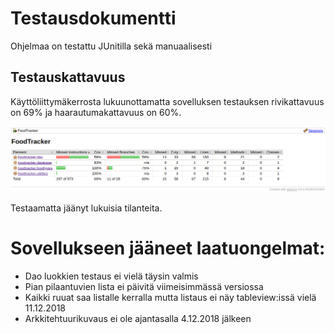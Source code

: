 # Testausdokumentti

Ohjelmaa on testattu JUnitilla sekä manuaalisesti

## Testauskattavuus

Käyttöliittymäkerrosta lukuunottamatta sovelluksen testauksen rivikattavuus on 69% ja haarautumakattavuus on 60%.

<img src="https://github.com/lossitomatossi/ot-harjoitustyo/blob/master/dokumentaatio/kuvat/jacoco.png" width="800">

Testaamatta jäänyt lukuisia tilanteita.


# Sovellukseen jääneet laatuongelmat:

- Dao luokkien testaus ei vielä täysin valmis
- Pian pilaantuvien lista ei päivitä viimeisimmässä versiossa
- Kaikki ruuat saa listalle kerralla mutta listaus ei näy tableview:issä vielä 11.12.2018
- Arkkitehtuurikuvaus ei ole ajantasalla 4.12.2018 jälkeen
